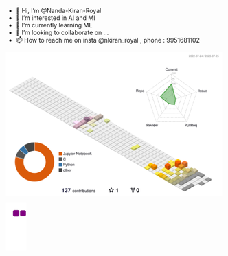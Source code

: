 - 👋 Hi, I’m @Nanda-Kiran-Royal
- 👀 I’m interested in AI and Ml 
- 🌱 I’m currently learning ML 
- 💞️ I’m looking to collaborate on ...
- 📫 How to reach me on insta @nkiran_royal , phone : 9951681102

<!---
Nanda-Kiran-Royal/Nanda-Kiran-Royal is a ✨ special ✨ repository because its `README.md` (this file) appears on your GitHub profile.
You can click the Preview link to take a look at your changes.
--->
![](https://raw.githubusercontent.com/Nanda-Kiran-Royal/Nanda-Kiran-Royal/7181f263688135c8747334187e1ffa3a15a77dac/profile-3d-contrib/profile-south-season-animate.svg)


![snake gif](https://github.com/Nanda-Kiran-Royal/Nanda-Kiran-Royal/blob/output/github-contribution-grid-snake.gif)
